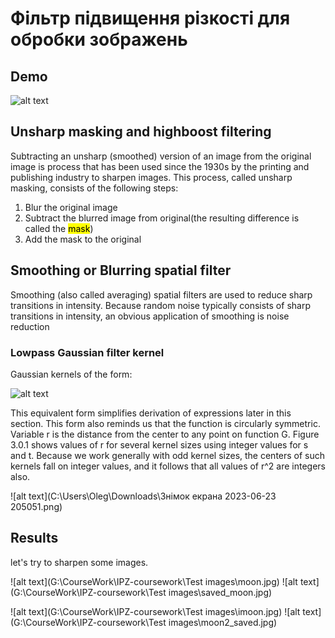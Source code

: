 # Фільтр підвищення різкості для обробки зображень

## Demo

![alt text](C:\Users\Oleg\Downloads\rwq.png)

## Unsharp masking and highboost filtering
Subtracting an unsharp (smoothed) version of an image from the original image is 
process that has been used since the 1930s by the printing and publishing industry to 
sharpen images. This process, called unsharp masking, consists of the following steps:

1. Blur the original image
2. Subtract the blurred image from original(the resulting difference is called the <mark>mask</mark>) 
3. Add the mask to the original

## Smoothing or Blurring spatial filter

Smoothing (also called averaging) spatial filters are used to reduce sharp transitions in intensity. Because random noise typically consists of sharp transitions in intensity, an obvious application of smoothing is noise reduction

### Lowpass Gaussian filter kernel
Gaussian kernels of the form:

![alt text](C:\Users\Oleg\Downloads\Tex2Img_1687542221.jpg)

This equivalent form simplifies derivation of expressions later in this section. This 
form also reminds us that the function is circularly symmetric. Variable r is the distance from the center to any point on function G. Figure 3.0.1 shows values of r for 
several kernel sizes using integer values for s and t. Because we work generally with 
odd kernel sizes, the centers of such kernels fall on integer values, and it follows that 
all values of r^2
 are integers also. 

![alt text](C:\Users\Oleg\Downloads\Знімок екрана 2023-06-23 205051.png)


## Results

let's try to sharpen some images.


![alt text](G:\CourseWork\IPZ-coursework\Test images\moon.jpg)
![alt text](G:\CourseWork\IPZ-coursework\Test images\saved_moon.jpg)



![alt text](G:\CourseWork\IPZ-coursework\Test images\imoon.jpg)
![alt text](G:\CourseWork\IPZ-coursework\Test images\moon2_saved.jpg)